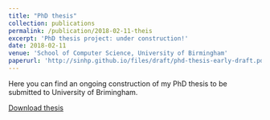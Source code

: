 ```yaml
---
title: "PhD thesis"
collection: publications
permalink: /publication/2018-02-11-theis
excerpt: 'PhD thesis project: under construction!'
date: 2018-02-11
venue: 'School of Computer Science, University of Birmingham'
paperurl: 'http://sinhp.github.io/files/draft/phd-thesis-early-draft.pdf'
---
```

<!-- include it up there if you have it
citation: 'Your Name, You. (2009). &quot;Paper Title Number 1.&quot; <i>Journal 1</i>. 1(1).'
-->

Here you can find an ongoing construction of my PhD thesis to be submitted to University of Brimingham.

[Download thesis](http://sinhp.github.io/files/draft/phd-thesis-early-draft.pdf)

<!--
Recommended citation: Your Name, You. (2009). "Paper Title Number 1." <i>Journal 1</i>. 1(1).
-->
